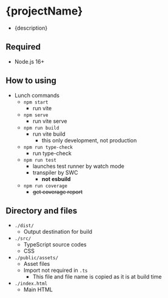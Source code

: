 # {projectName}

- {description}

## Required

- Node.js 16+

## How to using

- Lunch commands
  - `npm start`
    - run vite
  - `npm serve`
    - run vite serve
  - `npm run build`
    - run vite build
      - this only development, not production
  - `npm run type-check`
    - run type-check
  - `npm run test`
    - launches test runner by watch mode
    - transpiler by SWC
      - **not esbuild**
  - `npm run coverage`
    - ~~get coverage report~~

## Directory and files

- `./dist/`
  - Output destination for build
- `./src/`
  - TypeScript source codes
  - CSS
- `./public/assets/`
  - Asset files
  - Import not required in `.ts`
    - This file and file name is copied as it is at build time
- `./index.html`
  - Main HTML

